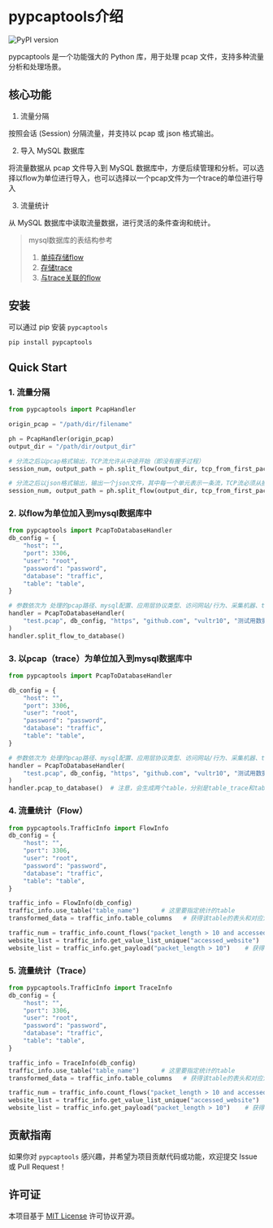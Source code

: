 # pypcaptools介绍

![PyPI version](https://img.shields.io/pypi/v/pypcaptools.svg)


pypcaptools 是一个功能强大的 Python 库，用于处理 pcap 文件，支持多种流量分析和处理场景。

## 核心功能

1. 流量分隔

按照会话 (Session) 分隔流量，并支持以 pcap 或 json 格式输出。

2. 导入 MySQL 数据库
   
将流量数据从 pcap 文件导入到 MySQL 数据库中，方便后续管理和分析。可以选择以flow为单位进行导入，也可以选择以一个pcap文件为一个trace的单位进行导入

3. 流量统计
   
从 MySQL 数据库中读取流量数据，进行灵活的条件查询和统计。

> mysql数据库的表结构参考
> 1. [单纯存储flow](docs/sql/flow.sql)
> 2. [存储trace](docs/sql/trace.sql)
> 3. [与trace关联的flow](docs/sql/flowintrace.sql)

## 安装
可以通过 pip 安装 `pypcaptools`

```bash
pip install pypcaptools
```

## Quick Start

### 1. 流量分隔


```python
from pypcaptools import PcapHandler

origin_pcap = "/path/dir/filename"

ph = PcapHandler(origin_pcap)
output_dir = "/path/dir/output_dir"

# 分流之后以pcap格式输出，TCP流允许从中途开始（即没有握手过程）
session_num, output_path = ph.split_flow(output_dir, tcp_from_first_packet=False, output_type="pcap")

# 分流之后以json格式输出，输出一个json文件，其中每一个单元表示一条流，TCP流必须从握手阶段开始，从中途开始的TCP流会被丢弃
session_num, output_path = ph.split_flow(output_dir, tcp_from_first_packet=True, output_type="json")
```

### 2. 以flow为单位加入到mysql数据库中

```python
from pypcaptools import PcapToDatabaseHandler
db_config = {
    "host": "",
    "port": 3306,
    "user": "root",
    "password": "password",
    "database": "traffic",
    "table": "table",
}

# 参数依次为 处理的pcap路径、mysql配置、应用层协议类型、访问网站/行为、采集机器、table注释
handler = PcapToDatabaseHandler(
    "test.pcap", db_config, "https", "github.com", "vultr10", "测试用数据集"
)
handler.split_flow_to_database()
```

### 3. 以pcap（trace）为单位加入到mysql数据库中

```python
from pypcaptools import PcapToDatabaseHandler

db_config = {
    "host": "",
    "port": 3306,
    "user": "root",
    "password": "password",
    "database": "traffic",
    "table": "table",
}

# 参数依次为 处理的pcap路径、mysql配置、应用层协议类型、访问网站/行为、采集机器、table注释
handler = PcapToDatabaseHandler(
    "test.pcap", db_config, "https", "github.com", "vultr10", "测试用数据集"
)
handler.pcap_to_database()  # 注意，会生成两个table，分别是table_trace和table_flow，前者存储trace的总体信息和序列字段，后者存储该trace中每个flow的信息和序列字段，两个库通过trace_id关联
```

### 4. 流量统计（Flow）

```python
from pypcaptools.TrafficInfo import FlowInfo
db_config = {
    "host": "",
    "port": 3306,
    "user": "root",
    "password": "password",
    "database": "traffic",
    "table": "table",
}

traffic_info = FlowInfo(db_config)
traffic_info.use_table("table_name")      # 这里要指定统计的table
transformed_data = traffic_info.table_columns   # 获得该table的表头和对应注释信息

traffic_num = traffic_info.count_flows("packet_length > 10 and accessed_website == 163.com")  # 获得满足条件的流的个数
website_list = traffic_info.get_value_list_unique("accessed_website")    # 获得table中的网站列表
website_list = traffic_info.get_payload("packet_length > 10")    # 获得满足特定条件的流的payload序列
```

### 5. 流量统计（Trace）
```python
from pypcaptools.TrafficInfo import TraceInfo
db_config = {
    "host": "",
    "port": 3306,
    "user": "root",
    "password": "password",
    "database": "traffic",
    "table": "table",
}

traffic_info = TraceInfo(db_config)
traffic_info.use_table("table_name")      # 这里要指定统计的table
transformed_data = traffic_info.table_columns   # 获得该table的表头和对应注释信息

traffic_num = traffic_info.count_flows("packet_length > 10 and accessed_website == 163.com")  # 获得满足条件的流的个数
website_list = traffic_info.get_value_list_unique("accessed_website")    # 获得table中的网站列表
website_list = traffic_info.get_payload("packet_length > 10")    # 获得满足特定条件的流的payload序列
```

## 贡献指南

如果你对 `pypcaptools` 感兴趣，并希望为项目贡献代码或功能，欢迎提交 Issue 或 Pull Request！

## 许可证

本项目基于 [MIT License](LICENSE) 许可协议开源。

